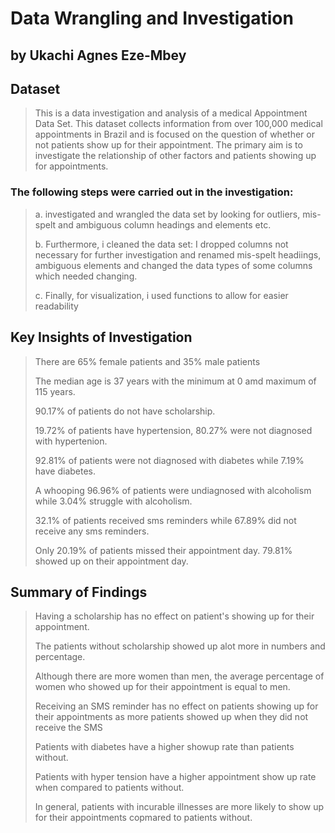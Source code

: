 # Data Wrangling and Investigation
## by Ukachi Agnes Eze-Mbey

## Dataset

> This is a data investigation and analysis of a medical Appointment Data Set. This dataset collects information from over 100,000 medical appointments in Brazil and is focused on the question of whether or not patients show up for their appointment. The primary aim is to investigate the relationship of other factors and patients showing up for appointments.

### The following steps were carried out in the investigation:
>a. investigated and wrangled the data set by looking for outliers, mis-spelt and ambiguous column headings and elements etc.
>
>b. Furthermore, i cleaned the data set: I dropped columns not necessary for further investigation and renamed mis-spelt headiings, ambiguous elements and changed the data types of some columns which needed changing.
>
>c. Finally, for visualization, i used functions to allow for easier readability


## Key Insights of Investigation
> There are 65% female patients and 35% male patients
> 
> The median age is 37 years with the minimum at 0 amd maximum of 115 years.
> 
> 90.17% of patients do not have scholarship.
> 
> 19.72% of patients have hypertension, 80.27% were not diagnosed with hypertenion.
> 
> 92.81% of patients were not diagnosed with diabetes while 7.19% have diabetes.
> 
> A whooping 96.96% of patients were undiagnosed with alcoholism while 3.04% struggle with alcoholism.
> 
> 32.1% of patients received sms reminders while 67.89% did not receive any sms reminders.
> 
> Only 20.19% of patients missed their appointment day. 79.81% showed up on their appointment day.

## Summary of Findings
> Having a scholarship has no effect on patient's showing up for their appointment. 
> 
> The patients without scholarship showed up alot more in numbers and percentage.
> 
> Although there are more women than men, the average percentage of women who showed up for their appointment is equal to men.
>
> Receiving an SMS reminder has no effect on patients showing up for their appointments as more patients showed up when they did not receive the SMS
>
> Patients with diabetes have a higher showup rate than patients without.
>
> Patients with hyper tension have a higher appointment show up rate when compared to patients without.
>
> In general, patients with incurable illnesses are more likely to show up for their appointments copmared to patients without.
